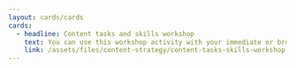 ```yaml
---
layout: cards/cards
cards:
  - headline: Content tasks and skills workshop
    text: You can use this workshop activity with your immediate or broader teams. Invite a mix of people who plan, create, check, test and remove content. Ideally, run this workshop during the planning content stage.
    link: /assets/files/content-strategy/content-tasks-skills-workshop.pptx
---
```

